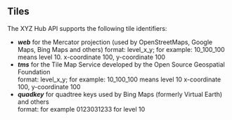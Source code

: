 ## Tiles

The XYZ Hub API supports the following tile identifiers:

* ***web*** for the Mercator projection (used by OpenStreetMaps, Google Maps, Bing Maps and others)
  format: level_x_y; for example: 10_100_100 means level 10. x-coordinate 100, y-coordinate 100
* ***tms*** for the Tile Map Service developed by the Open Source Geospatial Foundation  
format: level_x_y; for example: 10_100_100 means level 10 x-coordinate 100, y-coordinate 100
* ***quadkey*** for quadtree keys used by Bing Maps (formerly Virtual Earth) and others  
format: for example 0123031233 for level 10
